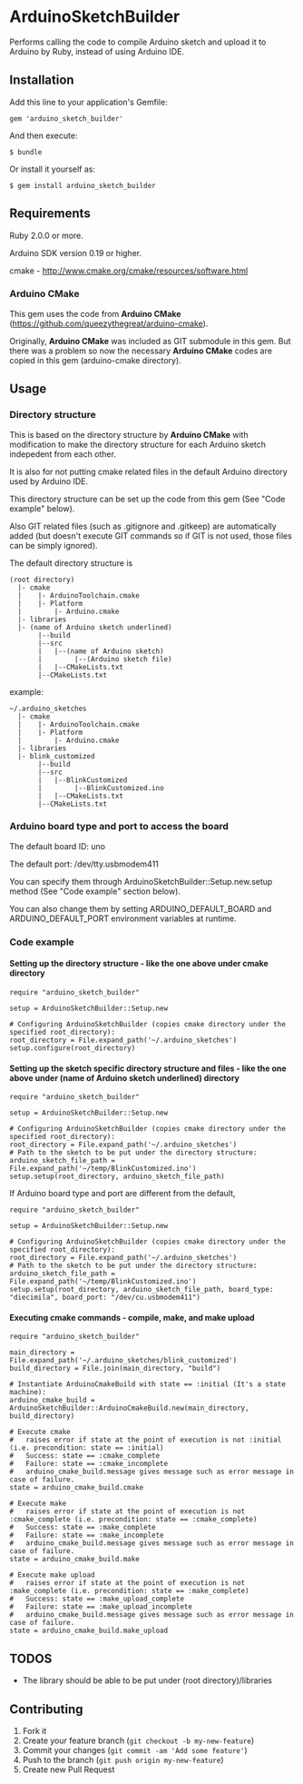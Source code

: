 # ArduinoSketchBuilder

Performs calling the code to compile Arduino sketch and upload it to Arduino
by Ruby, instead of using Arduino IDE.

## Installation

Add this line to your application's Gemfile:

    gem 'arduino_sketch_builder'

And then execute:

    $ bundle

Or install it yourself as:

    $ gem install arduino_sketch_builder

## Requirements

Ruby 2.0.0 or more. 

Arduino SDK version 0.19 or higher. 

cmake - http://www.cmake.org/cmake/resources/software.html

### Arduino CMake

This gem uses the code from **Arduino CMake** (https://github.com/queezythegreat/arduino-cmake). 

Originally, **Arduino CMake** was included as GIT submodule in this gem. 
But there was a problem so now the necessary **Arduino CMake** codes are copied in this gem (arduino-cmake directory). 

## Usage

### Directory structure

This is based on the directory structure by **Arduino CMake** with modification to make the directory structure for each Arduino sketch indepedent from each other. 

It is also for not putting cmake related files in the default Arduino directory used by Arduino IDE. 

This directory structure can be set up the code from this gem (See "Code example" below). 

Also GIT related files (such as .gitignore and .gitkeep) are automatically added (but doesn't execute GIT commands so if GIT is not used, those files can be simply ignored). 

The default directory structure is 

    (root directory)
      |- cmake
      |    |- ArduinoToolchain.cmake
      |    |- Platform
      |        |- Arduino.cmake 
      |- libraries 
      |- (name of Arduino sketch underlined)
           |--build
           |--src
           |   |--(name of Arduino sketch)
           |        |--(Arduino sketch file)
           |   |--CMakeLists.txt
           |--CMakeLists.txt  

example:

    ~/.arduino_sketches  
      |- cmake
      |    |- ArduinoToolchain.cmake
      |    |- Platform
      |        |- Arduino.cmake 
      |- libraries 
      |- blink_customized
           |--build
           |--src
           |   |--BlinkCustomized
           |        |--BlinkCustomized.ino
           |   |--CMakeLists.txt
           |--CMakeLists.txt    

### Arduino board type and port to access the board

The default board ID: uno

The default port: /dev/tty.usbmodem411

You can specify them through ArduinoSketchBuilder::Setup.new.setup method (See "Code example" section below). 

You can also change them by setting ARDUINO_DEFAULT_BOARD and ARDUINO_DEFAULT_PORT environment variables at runtime. 

### Code example

#### Setting up the directory structure - like the one above under cmake directory

    require "arduino_sketch_builder"

    setup = ArduinoSketchBuilder::Setup.new

    # Configuring ArduinoSketchBuilder (copies cmake directory under the specified root_directory):
    root_directory = File.expand_path('~/.arduino_sketches')
    setup.configure(root_directory)  

#### Setting up the sketch specific directory structure and files - like the one above under (name of Arduino sketch underlined) directory

    require "arduino_sketch_builder"

    setup = ArduinoSketchBuilder::Setup.new

    # Configuring ArduinoSketchBuilder (copies cmake directory under the specified root_directory):
    root_directory = File.expand_path('~/.arduino_sketches')
    # Path to the sketch to be put under the directory structure:
    arduino_sketch_file_path = File.expand_path('~/temp/BlinkCustomized.ino')
    setup.setup(root_directory, arduino_sketch_file_path)  

If Arduino board type and port are different from the default, 

    require "arduino_sketch_builder"

    setup = ArduinoSketchBuilder::Setup.new

    # Configuring ArduinoSketchBuilder (copies cmake directory under the specified root_directory):
    root_directory = File.expand_path('~/.arduino_sketches')
    # Path to the sketch to be put under the directory structure:
    arduino_sketch_file_path = File.expand_path('~/temp/BlinkCustomized.ino')
    setup.setup(root_directory, arduino_sketch_file_path, board_type: "diecimila", board_port: "/dev/cu.usbmodem411")

#### Executing cmake commands - compile, make, and make upload

    require "arduino_sketch_builder"

    main_directory = File.expand_path('~/.arduino_sketches/blink_customized')
    build_directory = File.join(main_directory, "build")

    # Instantiate ArduinoCmakeBuild with state == :initial (It's a state machine):
    arduino_cmake_build = ArduinoSketchBuilder::ArduinoCmakeBuild.new(main_directory, build_directory)

    # Execute cmake
    #   raises error if state at the point of execution is not :initial (i.e. precondition: state == :initial)
    #   Success: state == :cmake_complete
    #   Failure: state == :cmake_incomplete
    #   arduino_cmake_build.message gives message such as error message in case of failure. 
    state = arduino_cmake_build.cmake

    # Execute make
    #   raises error if state at the point of execution is not :cmake_complete (i.e. precondition: state == :cmake_complete)
    #   Success: state == :make_complete
    #   Failure: state == :make_incomplete
    #   arduino_cmake_build.message gives message such as error message in case of failure. 
    state = arduino_cmake_build.make    

    # Execute make upload
    #   raises error if state at the point of execution is not :make_complete (i.e. precondition: state == :make_complete)  
    #   Success: state == :make_upload_complete
    #   Failure: state == :make_upload_incomplete
    #   arduino_cmake_build.message gives message such as error message in case of failure. 
    state = arduino_cmake_build.make_upload     

## TODOS

 - The library should be able to be put under (root directory)/libraries

## Contributing

1. Fork it
2. Create your feature branch (`git checkout -b my-new-feature`)
3. Commit your changes (`git commit -am 'Add some feature'`)
4. Push to the branch (`git push origin my-new-feature`)
5. Create new Pull Request
